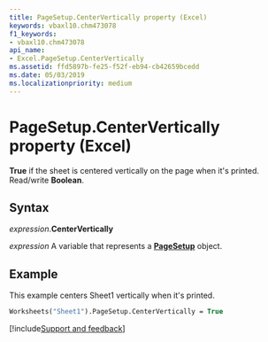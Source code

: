 ```yaml
---
title: PageSetup.CenterVertically property (Excel)
keywords: vbaxl10.chm473078
f1_keywords:
- vbaxl10.chm473078
api_name:
- Excel.PageSetup.CenterVertically
ms.assetid: ffd5897b-fe25-f52f-eb94-cb42659bcedd
ms.date: 05/03/2019
ms.localizationpriority: medium
---
```



# PageSetup.CenterVertically property (Excel)

**True** if the sheet is centered vertically on the page when it's printed. Read/write **Boolean**.


## Syntax

_expression_.**CenterVertically**

_expression_ A variable that represents a **[PageSetup](Excel.PageSetup.md)** object.


## Example

This example centers Sheet1 vertically when it's printed.

```vb
Worksheets("Sheet1").PageSetup.CenterVertically = True
```




[!include[Support and feedback](~/includes/feedback-boilerplate.md)]